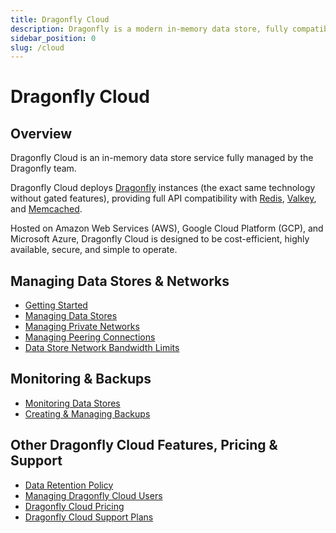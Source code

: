 ```yaml
---
title: Dragonfly Cloud
description: Dragonfly is a modern in-memory data store, fully compatible with Redis & Memcached APIs. Learn how to use Dragonfly with our comprehensive documentation.
sidebar_position: 0
slug: /cloud
---
```


# Dragonfly Cloud

## Overview

Dragonfly Cloud is an in-memory data store service fully managed by the Dragonfly team.

Dragonfly Cloud deploys [Dragonfly](https://github.com/dragonflydb/dragonfly) instances (the exact same
technology without gated features), providing full API compatibility
with [Redis](https://github.com/redis/redis), [Valkey](https://github.com/valkey-io/valkey),
and [Memcached](https://github.com/memcached/memcached).

Hosted on Amazon Web Services (AWS), Google Cloud Platform (GCP), and Microsoft Azure, Dragonfly Cloud is designed
to be cost-efficient, highly available, secure, and simple to operate.

## Managing Data Stores & Networks

- [Getting Started](getting-started.md)
- [Managing Data Stores](datastores.md)
- [Managing Private Networks](networks.md)
- [Managing Peering Connections](connections.md)
- [Data Store Network Bandwidth Limits](bandwidth.md)

## Monitoring & Backups

- [Monitoring Data Stores](monitoring.md)
- [Creating & Managing Backups](backups.md)

## Other Dragonfly Cloud Features, Pricing & Support

- [Data Retention Policy](data-retention.md)
- [Managing Dragonfly Cloud Users](users.md)
- [Dragonfly Cloud Pricing](pricing.md)
- [Dragonfly Cloud Support Plans](support.md)
